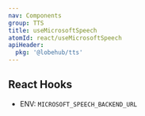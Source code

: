 ```yaml
---
nav: Components
group: TTS
title: useMicrosoftSpeech
atomId: react/useMicrosoftSpeech
apiHeader:
  pkg: '@lobehub/tts'
---
```


## React Hooks

- ENV: `MICROSOFT_SPEECH_BACKEND_URL`

<code src="./demos/index.tsx" nopadding></code>
